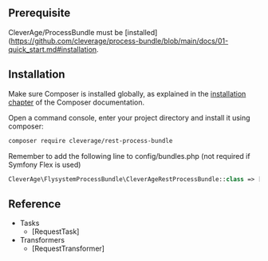 ## Prerequisite

CleverAge/ProcessBundle must be [installed](https://github.com/cleverage/process-bundle/blob/main/docs/01-quick_start.md#installation.

## Installation

Make sure Composer is installed globally, as explained in the [installation chapter](https://getcomposer.org/doc/00-intro.md)
of the Composer documentation.

Open a command console, enter your project directory and install it using composer:

```bash
composer require cleverage/rest-process-bundle
```

Remember to add the following line to config/bundles.php (not required if Symfony Flex is used)

```php
CleverAge\FlysystemProcessBundle\CleverAgeRestProcessBundle::class => ['all' => true],
```

## Reference

- Tasks
  - [RequestTask]
- Transformers
  - [RequestTransformer]
